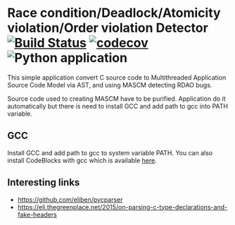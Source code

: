 # Race condition/Deadlock/Atomicity violation/Order violation Detector [![Build Status](https://travis-ci.org/Draqun/rdao_detector.svg?branch=master)](https://travis-ci.org/Draqun/rdao_detector) [![codecov](https://codecov.io/gh/Draqun/rdao_detector/branch/master/graph/badge.svg)](https://codecov.io/gh/Draqun/rdao_detector) ![Python application](https://github.com/PKPhdDG/rdao_detector/workflows/Python%20application/badge.svg)

This simple application convert C source code to Multithreaded Application Source Code Model via AST, and using MASCM detecting RDAO bugs.

Source code used to creating MASCM have to be purified.
Application do it automatically but there is need to install GCC and add path to gcc into PATH variable. 

## GCC
Install GCC and add path to gcc to system variable PATH.
You can also install CodeBlocks with gcc which is available [here](http://www.codeblocks.org/downloads/26).


## Interesting links
- https://github.com/eliben/pycparser
- https://eli.thegreenplace.net/2015/on-parsing-c-type-declarations-and-fake-headers
